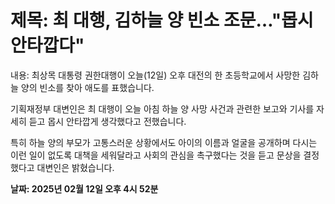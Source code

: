 # **제목: 최 대행, 김하늘 양 빈소 조문…"몹시 안타깝다"**

  내용: 최상목 대통령 권한대행이 오늘(12일) 오후 대전의 한 초등학교에서 사망한 김하늘 양의 빈소를 찾아 애도를 표했습니다. 

기획재정부 대변인은 최 대행이 오늘 아침 하늘 양 사망 사건과 관련한 보고와 기사를 자세히 듣고 몹시 안타깝게 생각했다고 전했습니다. 

특히 하늘 양의 부모가 고통스러운 상황에서도 아이의 이름과 얼굴을 공개하며 다시는 이런 일이 없도록 대책을 세워달라고 사회의 관심을 촉구했다는 것을 듣고 문상을 결정했다고 대변인은 밝혔습니다.

  **날짜: 2025년 02월 12일 오후 4시 52분**